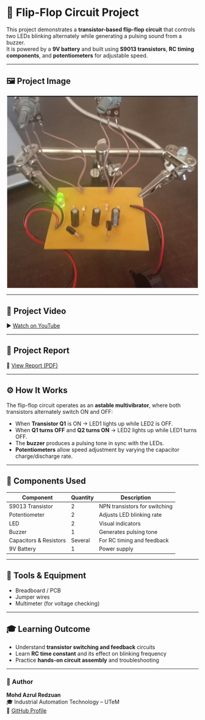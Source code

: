 # 🔁 Flip-Flop Circuit Project

This project demonstrates a **transistor-based flip-flop circuit** that controls two LEDs blinking alternately while generating a pulsing sound from a buzzer.  
It is powered by a **9V battery** and built using **S9013 transistors**, **RC timing components**, and **potentiometers** for adjustable speed.

---

## 🖼️ Project Image
<p align="center">
  <img src="Flip-Flop_Circuit.png" alt="Flip-Flop Circuit Project" width="500"/>
</p>


---

## 🎥 Project Video
▶️ [Watch on YouTube](https://youtu.be/YCmLoeEcSfw)

---

## 📄 Project Report
📘 [View Report (PDF)](Flip-Flop_Circuit_Report.pdf)

---

## ⚙️ How It Works
The flip-flop circuit operates as an **astable multivibrator**, where both transistors alternately switch ON and OFF:

- When **Transistor Q1** is ON → LED1 lights up while LED2 is OFF.  
- When **Q1 turns OFF** and **Q2 turns ON** → LED2 lights up while LED1 turns OFF.  
- The **buzzer** produces a pulsing tone in sync with the LEDs.  
- **Potentiometers** allow speed adjustment by varying the capacitor charge/discharge rate.

---

## 🔧 Components Used
| Component | Quantity | Description |
|------------|-----------|-------------|
| S9013 Transistor | 2 | NPN transistors for switching |
| Potentiometer | 2 | Adjusts LED blinking rate |
| LED | 2 | Visual indicators |
| Buzzer | 1 | Generates pulsing tone |
| Capacitors & Resistors | Several | For RC timing and feedback |
| 9V Battery | 1 | Power supply |

---

## 🧰 Tools & Equipment
- Breadboard / PCB  
- Jumper wires  
- Multimeter (for voltage checking)  

---

## 🎓 Learning Outcome
- Understand **transistor switching and feedback** circuits  
- Learn **RC time constant** and its effect on blinking frequency  
- Practice **hands-on circuit assembly** and troubleshooting  

---

### 👤 Author
**Mohd Azrul Redzuan**  
🎓 Industrial Automation Technology – UTeM  
🔗 [GitHub Profile](https://github.com/muhdazrulredzuan)
